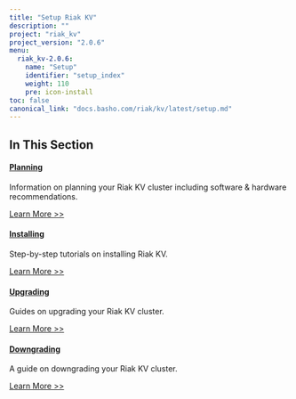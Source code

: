 ```yaml
---
title: "Setup Riak KV"
description: ""
project: "riak_kv"
project_version: "2.0.6"
menu:
  riak_kv-2.0.6:
    name: "Setup"
    identifier: "setup_index"
    weight: 110
    pre: icon-install
toc: false
canonical_link: "docs.basho.com/riak/kv/latest/setup.md"
---
```


[plan index]: ../setup/planning
[install index]: ../setup/installing
[upgrade index]: ../setup/upgrading
[downgrade]: ../setup/upgrading/downgrade

## In This Section

#### [Planning][plan index]

Information on planning your Riak KV cluster including software & hardware recommendations.

[Learn More >>][plan index]

#### [Installing][install index]

Step-by-step tutorials on installing Riak KV.

[Learn More >>][install index]

#### [Upgrading][upgrade index]

Guides on upgrading your Riak KV cluster.

[Learn More >>][upgrade index]

#### [Downgrading][downgrade]

A guide on downgrading your Riak KV cluster.

[Learn More >>][downgrade]

